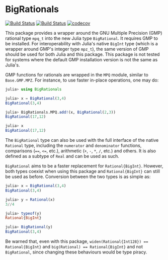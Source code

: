 # BigRationals

[![Build Status](https://travis-ci.com/Liozou/BigRationals.jl.svg?branch=master)](https://travis-ci.com/Liozou/BigRationals.jl)
[![Build Status](https://ci.appveyor.com/api/projects/status/github/Liozou/BigRationals.jl?svg=true)](https://ci.appveyor.com/project/Liozou/BigRationals-jl)
[![codecov](https://codecov.io/gh/Liozou/BigRationals.jl/branch/master/graph/badge.svg)](https://codecov.io/gh/Liozou/BigRationals.jl)

This package provides a wrapper around the GNU Multiple Precision (GMP) rational type `mpq_t` into the new Julia type `BigRational`. It requires GMP to be installed.
For interoperability with Julia's native `BigInt` type (which is a wrapper around GMP's integer type `mpz_t`), the same version of GMP should be used for both Julia and this package. This package is not tested for systems where the default GMP installation version is not the same as Julia's.

GMP functions for rationals are wrapped in the `MPQ` module, similar to `Base.GMP.MPZ`. For instance, to use faster in-place operations, one may do:
```julia
julia> using BigRationals

julia> x = BigRational(3,4)
BigRational(3,4)

julia> BigRationals.MPQ.add!(x, BigRational(2,3))
BigRational(17,12)

julia> x
BigRational(17,12)
```

The `BigRational` type can also be used with the full interface of the native `Rational` type, including the `numerator` and `denominator` functions, comparisons (`==`, `<=`, etc.), arithmetic (`+`, `-`, `*`, `/`, etc.) and others. It is also defined as a subtype of `Real` and can be used as such.

`BigRational` aims to be a faster replacement for `Rational{BigInt}`. However, both types coexist when using this package and `Rational{BigInt}` can still be used as before. Conversion between the two types is as simple as:
```julia
julia> x = BigRational(3,4)
BigRational(3,4)

julia> y = Rational(x)
3//4

julia> typeof(y)
Rational{BigInt}

julia> BigRational(y)
BigRational(3,4)
```

Be warned that, even with this package, `widen(Rational{Int128}) == Rational{BigInt}` and `big(Rational) == Rational{BigInt}` and not `BigRational`, since changing these behaviours would be type piracy.

